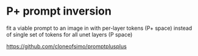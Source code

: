 # P+ prompt inversion

fit a viable prompt to an image in with per-layer tokens (P+ space) instead of single set of tokens for all unet layers (P space)

https://github.com/cloneofsimo/promptplusplus
